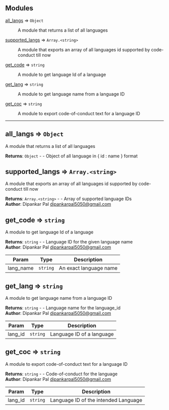 ## Modules

<dl>
<dt><a href="#module_all_langs">all_langs</a> ⇒ <code>Object</code></dt>
<dd><p>A module that returns a list of all languages</p>
</dd>
<dt><a href="#module_supported_langs">supported_langs</a> ⇒ <code>Array.&lt;string&gt;</code></dt>
<dd><p>A module that exports an array of all languages id supported by code-conduct till now</p>
</dd>
<dt><a href="#module_get_code">get_code</a> ⇒ <code>string</code></dt>
<dd><p>A module to get language Id of a language</p>
</dd>
<dt><a href="#module_get_lang">get_lang</a> ⇒ <code>string</code></dt>
<dd><p>A module to get language name from a language ID</p>
</dd>
<dt><a href="#module_get_coc">get_coc</a> ⇒ <code>string</code></dt>
<dd><p>A module to export code-of-conduct text for a language ID</p>
</dd>
</dl>

---

<a name="module_all_langs"></a>

## all\_langs ⇒ <code>Object</code>
A module that returns a list of all languages

**Returns**: <code>Object</code> - - Object of all language in { id : name } format  
<a name="module_supported_langs"></a>

## supported\_langs ⇒ <code>Array.&lt;string&gt;</code>
A module that exports an array of all languages id supported by code-conduct till now

**Returns**: <code>Array.&lt;string&gt;</code> - - Array of supported language IDs  
**Author**: Dipankar Pal <dipankarpal5050@gmail.com>  
<a name="module_get_code"></a>

## get\_code ⇒ <code>string</code>
A module to get language Id of a language

**Returns**: <code>string</code> - - Language ID for the given language name  
**Author**: Dipankar Pal <dipankarpal5050@gmail.com>  

| Param | Type | Description |
| --- | --- | --- |
| lang_name | <code>string</code> | An exact language name |

<a name="module_get_lang"></a>

## get\_lang ⇒ <code>string</code>
A module to get language name from a language ID

**Returns**: <code>string</code> - - Language name for the language_id  
**Author**: Dipankar Pal <dipankarpal5050@gmail.com>  

| Param | Type | Description |
| --- | --- | --- |
| lang_id | <code>string</code> | Language ID of a language |

<a name="module_get_coc"></a>

## get\_coc ⇒ <code>string</code>
A module to export code-of-conduct text for a language ID

**Returns**: <code>string</code> - - Code-of-conduct for the language  
**Author**: Dipankar Pal <dipankarpal5050@gmail.com>  

| Param | Type | Description |
| --- | --- | --- |
| lang_id | <code>string</code> | Language ID of the intended Language |

